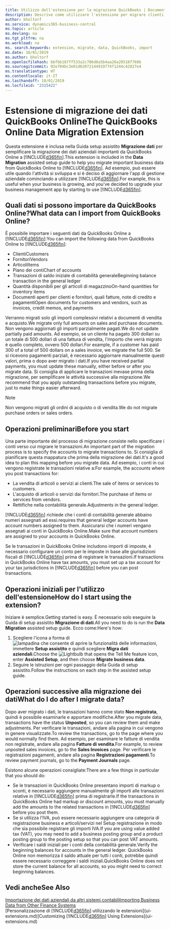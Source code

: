 ```yaml
---
title: Utilizzo dell'estensione per la migrazione QuickBooks | Documenti Microsoft
description: Descrive come utilizzare l'estensione per migrare clienti, fornitori, articoli e conti da QuickBooks Online a Business Central.
author: bholtorf
ms.service: dynamics365-business-central
ms.topic: article
ms.devlang: na
ms.tgt_pltfrm: na
ms.workload: na
ms. search.keywords: extension, migrate, data, QuickBooks, import
ms.date: 10/01/2019
ms.author: bholtorf
ms.openlocfilehash: bbfbb187ff533a2c786d0a5b4aa26a20518f760b
ms.sourcegitcommit: 02e704bc3e01d62072144919774f1244c42827e4
ms.translationtype: HT
ms.contentlocale: it-IT
ms.lasthandoff: 10/01/2019
ms.locfileid: "2315422"
---
```

# <a name="the-quickbooks-online-data-migration-extension"></a><span data-ttu-id="9a8ea-103">Estensione di migrazione dei dati QuickBooks Online</span><span class="sxs-lookup"><span data-stu-id="9a8ea-103">The QuickBooks Online Data Migration Extension</span></span>
<span data-ttu-id="9a8ea-104">Questa estensione è inclusa nella Guida setup assistito **Migrazione dati** per semplificare la migrazione dei dati aziendali importanti da QuickBooks Online a [!INCLUDE[d365fin](includes/d365fin_md.md)].</span><span class="sxs-lookup"><span data-stu-id="9a8ea-104">This extension is included in the **Data Migration** assisted setup guide to help you migrate important business data from QuickBooks Online to [!INCLUDE[d365fin](includes/d365fin_md.md)].</span></span> <span data-ttu-id="9a8ea-105">Ad esempio, può essere utile quando l'attività si sviluppa e si è deciso di aggiornare l'app di gestione aziendale cominciando a utilizzare [!INCLUDE[d365fin](includes/d365fin_md.md)].</span><span class="sxs-lookup"><span data-stu-id="9a8ea-105">For example, this is useful when your business is growing, and you've decided to upgrade your business management app by starting to use [!INCLUDE[d365fin](includes/d365fin_md.md)].</span></span>

## <a name="what-data-can-i-import-from-quickbooks-online"></a><span data-ttu-id="9a8ea-106">Quali dati si possono importare da QuickBooks Online?</span><span class="sxs-lookup"><span data-stu-id="9a8ea-106">What data can I import from QuickBooks Online?</span></span>
<span data-ttu-id="9a8ea-107">È possibile importare i seguenti dati da QuickBooks Online a [!INCLUDE[d365fin](includes/d365fin_md.md)]:</span><span class="sxs-lookup"><span data-stu-id="9a8ea-107">You can import the following data from QuickBooks Online to [!INCLUDE[d365fin](includes/d365fin_md.md)]:</span></span>  

* <span data-ttu-id="9a8ea-108">Clienti</span><span class="sxs-lookup"><span data-stu-id="9a8ea-108">Customers</span></span>
* <span data-ttu-id="9a8ea-109">Fornitori</span><span class="sxs-lookup"><span data-stu-id="9a8ea-109">Vendors</span></span>
* <span data-ttu-id="9a8ea-110">Articoli</span><span class="sxs-lookup"><span data-stu-id="9a8ea-110">Items</span></span>
* <span data-ttu-id="9a8ea-111">Piano dei conti</span><span class="sxs-lookup"><span data-stu-id="9a8ea-111">Chart of accounts</span></span>
* <span data-ttu-id="9a8ea-112">Transazioni di saldo iniziale di contabilità generale</span><span class="sxs-lookup"><span data-stu-id="9a8ea-112">Beginning balance transaction in the general ledger</span></span>
* <span data-ttu-id="9a8ea-113">Quantità disponibili per gli articoli di magazzino</span><span class="sxs-lookup"><span data-stu-id="9a8ea-113">On-hand quantities for inventory items</span></span>
* <span data-ttu-id="9a8ea-114">Documenti aperti per clienti e fornitori, quali fatture, note di credito e pagamenti</span><span class="sxs-lookup"><span data-stu-id="9a8ea-114">Open documents for customers and vendors, such as invoices, credit memos, and payments</span></span>

<span data-ttu-id="9a8ea-115">Verranno migrati solo gli importi complessivi relativi a documenti di vendita e acquisto.</span><span class="sxs-lookup"><span data-stu-id="9a8ea-115">We migrate only full amounts on sales and purchase documents.</span></span> <span data-ttu-id="9a8ea-116">Non vengono aggiornati gli importi parzialmente pagati.</span><span class="sxs-lookup"><span data-stu-id="9a8ea-116">We do not update partially paid amounts.</span></span> <span data-ttu-id="9a8ea-117">Ad esempio, se un cliente ha pagato 300 dollari su un totale di 500 dollari di una fattura di vendita, l'importo che verrà migrato è quello completo, ovvero 500 dollari.</span><span class="sxs-lookup"><span data-stu-id="9a8ea-117">For example, if a customer has paid 300 of a total of 500 dollars on a sales invoice, we migrate the full 500.</span></span> <span data-ttu-id="9a8ea-118">Se si ricevono pagamenti parziali, è necessario aggiornare manualmente questi valori, prima o dopo aver migrato i dati.</span><span class="sxs-lookup"><span data-stu-id="9a8ea-118">If you have received partial payments, you must update these manually, either before or after you migrate data.</span></span> <span data-ttu-id="9a8ea-119">Si consiglia di applicare le transazioni inevase prima della migrazione, per semplificare le attività successive alla migrazione.</span><span class="sxs-lookup"><span data-stu-id="9a8ea-119">We recommend that you apply outstanding transactions before you migrate, just to make things easier afterward.</span></span>

> [!NOTE]  
>   <span data-ttu-id="9a8ea-120">Non vengono migrati gli ordini di acquisto o di vendita.</span><span class="sxs-lookup"><span data-stu-id="9a8ea-120">We do not migrate purchase orders or sales orders.</span></span>

## <a name="before-you-start"></a><span data-ttu-id="9a8ea-121">Operazioni preliminari</span><span class="sxs-lookup"><span data-stu-id="9a8ea-121">Before you start</span></span>
<span data-ttu-id="9a8ea-122">Una parte importante del processo di migrazione consiste nello specificare i conti verso cui migrare le transazioni.</span><span class="sxs-lookup"><span data-stu-id="9a8ea-122">An important part of the migration process is to specify the accounts to migrate transactions to.</span></span> <span data-ttu-id="9a8ea-123">Si consiglia di pianificare questa mappatura che prima della migrazione dei dati.</span><span class="sxs-lookup"><span data-stu-id="9a8ea-123">It's a good idea to plan this mapping before you migrate data.</span></span> <span data-ttu-id="9a8ea-124">Ad esempio, i conti in cui vengono registrate le transazioni relative a:</span><span class="sxs-lookup"><span data-stu-id="9a8ea-124">For example, the accounts where you post transactions for:</span></span>  

* <span data-ttu-id="9a8ea-125">La vendita di articoli o servizi ai clienti.</span><span class="sxs-lookup"><span data-stu-id="9a8ea-125">The sale of items or services to customers.</span></span>
* <span data-ttu-id="9a8ea-126">L'acquisto di articoli o servizi dai fornitori.</span><span class="sxs-lookup"><span data-stu-id="9a8ea-126">The purchase of items or services from vendors.</span></span>  
* <span data-ttu-id="9a8ea-127">Rettifiche nella contabilità generale.</span><span class="sxs-lookup"><span data-stu-id="9a8ea-127">Adjustments in the general ledger.</span></span>  

[!INCLUDE[d365fin](includes/d365fin_md.md)] <span data-ttu-id="9a8ea-128">richiede che i conti di contabilità generale abbaino numeri assegnati ad essi.</span><span class="sxs-lookup"><span data-stu-id="9a8ea-128">requires that general ledger accounts have account numbers assigned to them.</span></span> <span data-ttu-id="9a8ea-129">Assicurarsi che i numeri vengano assegnati ai conti in QuickBooks Online.</span><span class="sxs-lookup"><span data-stu-id="9a8ea-129">Make sure that account numbers are assigned to your accounts in QuickBooks Online.</span></span>

<span data-ttu-id="9a8ea-130">Se le transazioni in QuickBooks Online includono importi di imposte, è necessario configurare un conto per le imposte in base alle giurisdizioni fiscali di [!INCLUDE[d365fin](includes/d365fin_md.md)] prima di registrare le transazioni.</span><span class="sxs-lookup"><span data-stu-id="9a8ea-130">If transactions in QuickBooks Online have tax amounts, you must set up a tax account for your tax jurisdictions in [!INCLUDE[d365fin](includes/d365fin_md.md)] before you can post transactions.</span></span>

## <a name="how-do-i-start-using-the-extension"></a><span data-ttu-id="9a8ea-131">Operazioni iniziali per l'utilizzo dell'estensione</span><span class="sxs-lookup"><span data-stu-id="9a8ea-131">How do I start using the extension?</span></span>
<span data-ttu-id="9a8ea-132">Iniziare è semplice.</span><span class="sxs-lookup"><span data-stu-id="9a8ea-132">Getting started is easy.</span></span> <span data-ttu-id="9a8ea-133">È necessario solo eseguire la Guida di setup assistito **Migrazione di dati**.</span><span class="sxs-lookup"><span data-stu-id="9a8ea-133">All you need to do is run the **Data Migration** assisted setup guide.</span></span> <span data-ttu-id="9a8ea-134">Ecco come:</span><span class="sxs-lookup"><span data-stu-id="9a8ea-134">Here's how:</span></span>

1. <span data-ttu-id="9a8ea-135">Scegliere l'icona a forma di ![lampadina che consente di aprire la funzionalità delle informazioni](media/ui-search/search_small.png "Informazioni sull'operazione che si desidera eseguire"), immettere **Setup assistito** e quindi scegliere **Migra dati aziendali**.</span><span class="sxs-lookup"><span data-stu-id="9a8ea-135">Choose the ![Lightbulb that opens the Tell Me feature](media/ui-search/search_small.png "Tell me what you want to do") icon, enter **Assisted Setup**, and then choose **Migrate business data**.</span></span>
2. <span data-ttu-id="9a8ea-136">Seguire le istruzioni per ogni passaggio della Guida di setup assistito.</span><span class="sxs-lookup"><span data-stu-id="9a8ea-136">Follow the instructions on each step in the assisted setup guide.</span></span>

## <a name="what-do-i-do-after-i-migrate-data"></a><span data-ttu-id="9a8ea-137">Operazioni successive alla migrazione dei dati</span><span class="sxs-lookup"><span data-stu-id="9a8ea-137">What do I do after I migrate data?</span></span>
<span data-ttu-id="9a8ea-138">Dopo aver migrato i dati, le transazioni hanno come stato **Non registrata**, quindi è possibile esaminarle e apportare modifiche.</span><span class="sxs-lookup"><span data-stu-id="9a8ea-138">After you migrate data, transactions have the status **Unposted**, so you can review them and make adjustments.</span></span> <span data-ttu-id="9a8ea-139">Per verificare le transazioni, andare alla pagina in cui vengono in genere visualizzate.</span><span class="sxs-lookup"><span data-stu-id="9a8ea-139">To review the transactions, go to the page where you would normally find them.</span></span> <span data-ttu-id="9a8ea-140">Ad esempio, per esaminare le fatture di vendita non registrate, andare alla pagina **Fatture di vendita**.</span><span class="sxs-lookup"><span data-stu-id="9a8ea-140">For example, to review unposted sales invoices, go to the **Sales Invoices** page.</span></span> <span data-ttu-id="9a8ea-141">Per verificare le registrazioni pagamenti, andare alla pagina **Registrazioni pagamenti**.</span><span class="sxs-lookup"><span data-stu-id="9a8ea-141">To review payment journals, go to the **Payment Journals** page.</span></span>   

<span data-ttu-id="9a8ea-142">Esistono alcune operazioni consigliate:</span><span class="sxs-lookup"><span data-stu-id="9a8ea-142">There are a few things in particular that you should do:</span></span>

* <span data-ttu-id="9a8ea-143">Se le transazioni in QuickBooks Online presentano importi di markup o sconti, è necessario aggiungere manualmente gli importi alle transazioni relative in [!INCLUDE[d365fin](includes/d365fin_md.md)] prima di registrarle.</span><span class="sxs-lookup"><span data-stu-id="9a8ea-143">If the transactions in QuickBooks Online had markup or discount amounts, you must manually add the amounts to the related transactions in [!INCLUDE[d365fin](includes/d365fin_md.md)] before you post them.</span></span>
* <span data-ttu-id="9a8ea-144">Se si utilizza l'IVA, può essere necessario aggiungere una categoria di registrazione business e articoli/servizi nel Setup registrazione in modo che sia possibile registrare gli importi IVA.</span><span class="sxs-lookup"><span data-stu-id="9a8ea-144">If you are using value added tax (VAT), you may need to add a business posting group and a product posting group to the posting setup so that you can post VAT amounts.</span></span>
* <span data-ttu-id="9a8ea-145">Verificare i saldi iniziali per i conti della contabilità generale.</span><span class="sxs-lookup"><span data-stu-id="9a8ea-145">Verify the beginning balances for accounts in the general ledger.</span></span> <span data-ttu-id="9a8ea-146">QuickBooks Online non memorizza il saldo attuale per tutti i conti, potrebbe quindi essere necessario correggere i saldi iniziali.</span><span class="sxs-lookup"><span data-stu-id="9a8ea-146">QuickBooks Online does not store the current balance for all accounts, so you might need to correct beginning balances.</span></span>

## <a name="see-also"></a><span data-ttu-id="9a8ea-147">Vedi anche</span><span class="sxs-lookup"><span data-stu-id="9a8ea-147">See Also</span></span>
[<span data-ttu-id="9a8ea-148">Importazione dei dati aziendali da altri sistemi contabili</span><span class="sxs-lookup"><span data-stu-id="9a8ea-148">Importing Business Data from Other Finance Systems</span></span>](across-import-data-configuration-packages.md)  
<span data-ttu-id="9a8ea-149">[Personalizzazione di [!INCLUDE[d365fin](includes/d365fin_md.md)] utilizzando le estensioni](ui-extensions.md)</span><span class="sxs-lookup"><span data-stu-id="9a8ea-149">[Customizing [!INCLUDE[d365fin](includes/d365fin_md.md)] Using Extensions](ui-extensions.md)</span></span>  
